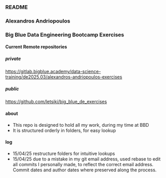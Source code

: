 ### README

### Alexandros Andriopoulos  
### Big Blue Data Engineering Bootcamp Exercises

#### Current Remote repositories
##### private
https://gitlab.bigblue.academy/data-science-training/de2025.03/alexandros-andriopoulos-exercises
##### public
https://github.com/letsiki/big_blue_de_exercises
#### about
- This repo is designed to hold all my work, during my time at BBD
- It is structured orderly in folders, for easy lookup
#### log
- 15/04/25 restructure folders for intuitive lookups
- 15/04/25 due to a mistake in my git email address, used rebase to edit all commits I personally made, to reflect the correct email address. Commit dates and author dates where preserved along the process. 


